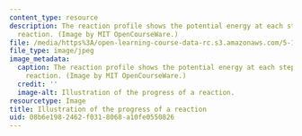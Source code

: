 ```yaml
---
content_type: resource
description: The reaction profile shows the potential energy at each step of a chemical
  reaction. (Image by MIT OpenCourseWare.)
file: /media/https%3A/open-learning-course-data-rc.s3.amazonaws.com/5-111-principles-of-chemical-science-fall-2008/08b6e1982462f0318068a10fe0550826_5-111f08.jpg
file_type: image/jpeg
image_metadata:
  caption: The reaction profile shows the potential energy at each step of a chemical
    reaction. (Image by MIT OpenCourseWare.)
  credit: ''
  image-alt: Illustration of the progress of a reaction.
resourcetype: Image
title: Illustration of the progress of a reaction
uid: 08b6e198-2462-f031-8068-a10fe0550826
---
```

